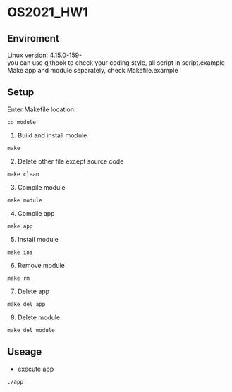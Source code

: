 # OS2021_HW1
## Enviroment  
Linux version: 4.15.0-159-  
you can use githook to check your coding style, all script in script.example  
Make app and module separately, check Makefile.example   
## Setup  
Enter Makefile location:  
```bash=
cd module
```
1. Build and install module  
```bash=
make
```
2. Delete other file except source code  
```bash=
make clean
```
3. Compile module  
```bash=
make module
```
4. Compile app  
```bash=
make app
```
5. Install module  
```bash=
make ins
```
6. Remove module  
```bash=
make rm
```
7. Delete app  
```bash=
make del_app
```
8. Delete module  
```bash=
make del_module
```
## Useage  
- execute app
```bash=
./app
```